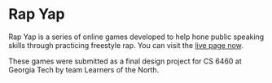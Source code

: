 # Rap Yap
Rap Yap is a series of online games developed to help hone public speaking skills through practicing freestyle rap.  You can visit the [live page now](https://lichard49.github.io/rap-yap).

These games were submitted as a final design project for CS 6460 at Georgia Tech by team Learners of the North.
